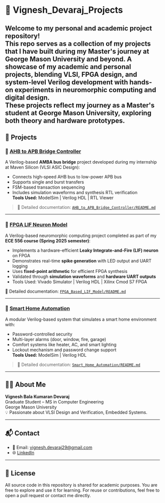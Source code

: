 # 💼 Vignesh_Devaraj_Projects

Welcome to my personal and academic project repository!  
This repo serves as a collection of my projects that I have built during my Master's journey at **George Mason University** and beyond.
A showcase of my academic and personal projects, blending **VLSI, FPGA design, and system-level Verilog development** with hands-on experiments in **neuromorphic computing and digital design**.  
These projects reflect my journey as a Master's student at **George Mason University**, exploring both **theory and hardware prototypes**.
---

## 📂 Projects

### 🔗 [AHB to APB Bridge Controller](./AHB_to_APB_Bridge_Controller/README.md)  
A Verilog-based **AMBA bus bridge** project developed during my internship at Maven Silicon (VLSI ASIC Design):
- Connects high-speed AHB bus to low-power APB bus
- Supports single and burst transfers
- FSM-based transaction sequencing
- Includes simulation waveforms and synthesis RTL verification  
**Tools Used:** ModelSim | Verilog HDL | RTL Viewer  

> 📎 Detailed documentation: [`AHB_to_APB_Bridge_Controller/README.md`](./AHB_to_APB_Bridge_Controller/README.md)

---

### 🧠 [FPGA LIF Neuron Model](./FPGA_Based_LIF_Model/README.md) 
A Verilog-based neuromorphic computing project completed as part of my **ECE 556 course (Spring 2025 semester)**:

- Implements a hardware-efficient **Leaky Integrate-and-Fire (LIF) neuron** on FPGA  
- Demonstrates real-time **spike generation** with LED output and UART logging  
- Uses **fixed-point arithmetic** for efficient FPGA synthesis  
- Validated through **simulation waveforms** and **hardware UART outputs**  
- Tools Used: Vivado Simulator | Verilog HDL | Xilinx Cmod S7 FPGA  

📎 Detailed documentation: [`FPGA_Based_LIF_Model/README.md`](./FPGA_Based_LIF_Model/README.md)

---

### 🔐 [Smart Home Automation](./Smart_Home_Automation/README.md)
A modular Verilog-based system that simulates a smart home environment with:
- Password-controlled security
- Multi-layer alarms (door, window, fire, garage)
- Comfort systems like heater, AC, and smart lighting
- Lockout mechanism and password change support  
**Tools Used:** ModelSim | Verilog HDL

> 📎 Detailed documentation: [`Smart_Home_Automation/README.md`](./Smart_Home_Automation/README.md)

---

## 🧑‍💻 About Me

**Vignesh Bala Kumaran Devaraj**  
Graduate Student – MS in Computer Engineering  
George Mason University  
💡 Passionate about VLSI Design and Verification, Embedded Systems.

---

## 📬 Contact

- 📧 Email: vignesh.devaraj29@gmail.com  
- 🌐 [LinkedIn](https://www.linkedin.com/in/vignesh-devaraj)

---

## 📜 License

All source code in this repository is shared for academic purposes. You are free to explore and use it for learning. For reuse or contributions, feel free to open a pull request or contact me directly.
